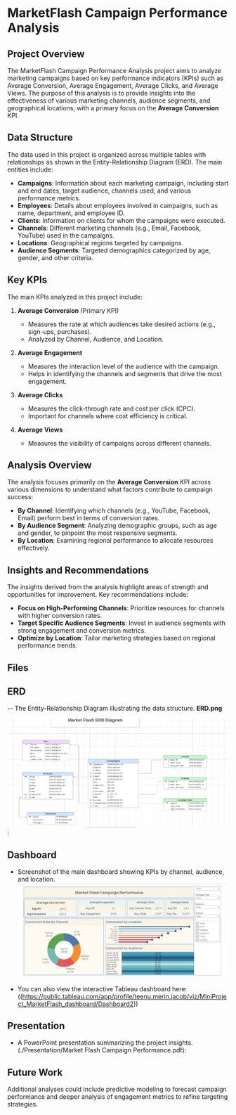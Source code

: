 # MarketFlash Campaign Performance Analysis

## Project Overview
The MarketFlash Campaign Performance Analysis project aims to analyze marketing campaigns based on key performance indicators (KPIs) such as Average Conversion, Average Engagement, Average Clicks, and Average Views. The purpose of this analysis is to provide insights into the effectiveness of various marketing channels, audience segments, and geographical locations, with a primary focus on the **Average Conversion** KPI.

## Data Structure
The data used in this project is organized across multiple tables with relationships as shown in the Entity-Relationship Diagram (ERD). The main entities include:

- **Campaigns**: Information about each marketing campaign, including start and end dates, target audience, channels used, and various performance metrics.
- **Employees**: Details about employees involved in campaigns, such as name, department, and employee ID.
- **Clients**: Information on clients for whom the campaigns were executed.
- **Channels**: Different marketing channels (e.g., Email, Facebook, YouTube) used in the campaigns.
- **Locations**: Geographical regions targeted by campaigns.
- **Audience Segments**: Targeted demographics categorized by age, gender, and other criteria.

## Key KPIs
The main KPIs analyzed in this project include:

1. **Average Conversion** (Primary KPI)
   - Measures the rate at which audiences take desired actions (e.g., sign-ups, purchases).
   - Analyzed by Channel, Audience, and Location.

2. **Average Engagement**
   - Measures the interaction level of the audience with the campaign.
   - Helps in identifying the channels and segments that drive the most engagement.

3. **Average Clicks**
   - Measures the click-through rate and cost per click (CPC).
   - Important for channels where cost efficiency is critical.

4. **Average Views**
   - Measures the visibility of campaigns across different channels.

## Analysis Overview
The analysis focuses primarily on the **Average Conversion** KPI across various dimensions to understand what factors contribute to campaign success:

- **By Channel**: Identifying which channels (e.g., YouTube, Facebook, Email) perform best in terms of conversion rates.
- **By Audience Segment**: Analyzing demographic groups, such as age and gender, to pinpoint the most responsive segments.
- **By Location**: Examining regional performance to allocate resources effectively.

## Insights and Recommendations
The insights derived from the analysis highlight areas of strength and opportunities for improvement. Key recommendations include:

- **Focus on High-Performing Channels**: Prioritize resources for channels with higher conversion rates.
- **Target Specific Audience Segments**: Invest in audience segments with strong engagement and conversion metrics.
- **Optimize by Location**: Tailor marketing strategies based on regional performance trends.

## Files
## ERD 
--  The Entity-Relationship Diagram illustrating the data structure. **ERD.png** 

![ERD Diagram](./ERD/ERD.png):

 ## Dashboard
- Screenshot of the main dashboard showing KPIs by channel, audience, and location. ![Dashboard](./Dashboard/Dashboard.png)

- You can also  view the interactive Tableau dashboard here: ((https://public.tableau.com/app/profile/teenu.merin.jacob/viz/MiniProject_MarketFlash_dashboard/Dashboard2))

 ## Presentation 
 
- A PowerPoint presentation summarizing the project insights. (./Presentation/Market Flash Campaign Performance.pdf): 

## Future Work
Additional analyses could include predictive modeling to forecast campaign performance and deeper analysis of engagement metrics to refine targeting strategies.
